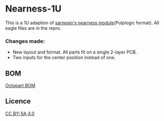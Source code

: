 # Nearness-1U

This is a 1U adaption of [sarnesjo's nearness module](https://github.com/sarnesjo/nearness)(Pulplogic format).
All eagle files are in the repro.

### Changes made:

- New layout and format. All parts fit on a single 2-layer PCB.
- Two inputs for the center position instead of one.

## BOM

[Octopart BOM](www.octopart.com)

## Licence

[CC BY-SA 4.0](http://creativecommons.org/licenses/by-sa/4.0/)
